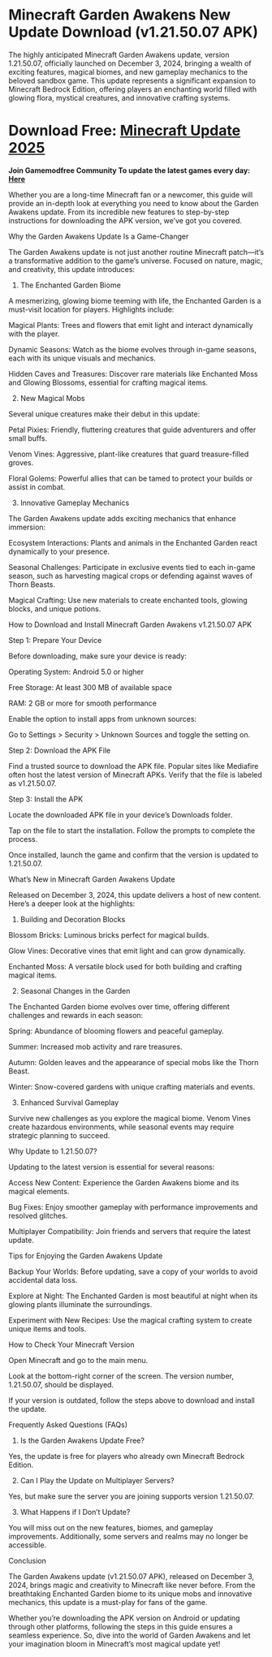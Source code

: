 # Minecraft Garden Awakens New Update Download (v1.21.50.07 APK)
The highly anticipated Minecraft Garden Awakens update, version 1.21.50.07, officially launched on December 3, 2024, bringing a wealth of exciting features, magical biomes, and new gameplay mechanics to the beloved sandbox game. This update represents a significant expansion to Minecraft Bedrock Edition, offering players an enchanting world filled with glowing flora, mystical creatures, and innovative crafting systems.

# Download Free: [Minecraft Update 2025](https://mcpedlapk.com)

**Join Gamemodfree Community To update the latest games every day: [Here](https://t.me/Mcpedlapk)**

Whether you are a long-time Minecraft fan or a newcomer, this guide will provide an in-depth look at everything you need to know about the Garden Awakens update. From its incredible new features to step-by-step instructions for downloading the APK version, we’ve got you covered.

Why the Garden Awakens Update Is a Game-Changer

The Garden Awakens update is not just another routine Minecraft patch—it’s a transformative addition to the game’s universe. Focused on nature, magic, and creativity, this update introduces:

1. The Enchanted Garden Biome

A mesmerizing, glowing biome teeming with life, the Enchanted Garden is a must-visit location for players. Highlights include:

Magical Plants: Trees and flowers that emit light and interact dynamically with the player.

Dynamic Seasons: Watch as the biome evolves through in-game seasons, each with its unique visuals and mechanics.

Hidden Caves and Treasures: Discover rare materials like Enchanted Moss and Glowing Blossoms, essential for crafting magical items.

2. New Magical Mobs

Several unique creatures make their debut in this update:

Petal Pixies: Friendly, fluttering creatures that guide adventurers and offer small buffs.

Venom Vines: Aggressive, plant-like creatures that guard treasure-filled groves.

Floral Golems: Powerful allies that can be tamed to protect your builds or assist in combat.

3. Innovative Gameplay Mechanics

The Garden Awakens update adds exciting mechanics that enhance immersion:

Ecosystem Interactions: Plants and animals in the Enchanted Garden react dynamically to your presence.

Seasonal Challenges: Participate in exclusive events tied to each in-game season, such as harvesting magical crops or defending against waves of Thorn Beasts.

Magical Crafting: Use new materials to create enchanted tools, glowing blocks, and unique potions.

How to Download and Install Minecraft Garden Awakens v1.21.50.07 APK

Step 1: Prepare Your Device

Before downloading, make sure your device is ready:

Operating System: Android 5.0 or higher

Free Storage: At least 300 MB of available space

RAM: 2 GB or more for smooth performance

Enable the option to install apps from unknown sources:

Go to Settings > Security > Unknown Sources and toggle the setting on.

Step 2: Download the APK File

Find a trusted source to download the APK file. Popular sites like Mediafire often host the latest version of Minecraft APKs. Verify that the file is labeled as v1.21.50.07.

Step 3: Install the APK

Locate the downloaded APK file in your device’s Downloads folder.

Tap on the file to start the installation. Follow the prompts to complete the process.

Once installed, launch the game and confirm that the version is updated to 1.21.50.07.

What’s New in Minecraft Garden Awakens Update

Released on December 3, 2024, this update delivers a host of new content. Here’s a deeper look at the highlights:

1. Building and Decoration Blocks

Blossom Bricks: Luminous bricks perfect for magical builds.

Glow Vines: Decorative vines that emit light and can grow dynamically.

Enchanted Moss: A versatile block used for both building and crafting magical items.

2. Seasonal Changes in the Garden

The Enchanted Garden biome evolves over time, offering different challenges and rewards in each season:

Spring: Abundance of blooming flowers and peaceful gameplay.

Summer: Increased mob activity and rare treasures.

Autumn: Golden leaves and the appearance of special mobs like the Thorn Beast.

Winter: Snow-covered gardens with unique crafting materials and events.

3. Enhanced Survival Gameplay

Survive new challenges as you explore the magical biome. Venom Vines create hazardous environments, while seasonal events may require strategic planning to succeed.

Why Update to 1.21.50.07?

Updating to the latest version is essential for several reasons:

Access New Content: Experience the Garden Awakens biome and its magical elements.

Bug Fixes: Enjoy smoother gameplay with performance improvements and resolved glitches.

Multiplayer Compatibility: Join friends and servers that require the latest update.

Tips for Enjoying the Garden Awakens Update

Backup Your Worlds: Before updating, save a copy of your worlds to avoid accidental data loss.

Explore at Night: The Enchanted Garden is most beautiful at night when its glowing plants illuminate the surroundings.

Experiment with New Recipes: Use the magical crafting system to create unique items and tools.

How to Check Your Minecraft Version

Open Minecraft and go to the main menu.

Look at the bottom-right corner of the screen. The version number, 1.21.50.07, should be displayed.

If your version is outdated, follow the steps above to download and install the update.

Frequently Asked Questions (FAQs)

1. Is the Garden Awakens Update Free?

Yes, the update is free for players who already own Minecraft Bedrock Edition.

2. Can I Play the Update on Multiplayer Servers?

Yes, but make sure the server you are joining supports version 1.21.50.07.

3. What Happens if I Don’t Update?

You will miss out on the new features, biomes, and gameplay improvements. Additionally, some servers and realms may no longer be accessible.

Conclusion

The Garden Awakens update (v1.21.50.07 APK), released on December 3, 2024, brings magic and creativity to Minecraft like never before. From the breathtaking Enchanted Garden biome to its unique mobs and innovative mechanics, this update is a must-play for fans of the game.

Whether you’re downloading the APK version on Android or updating through other platforms, following the steps in this guide ensures a seamless experience. So, dive into the world of Garden Awakens and let your imagination bloom in Minecraft’s most magical update yet!
